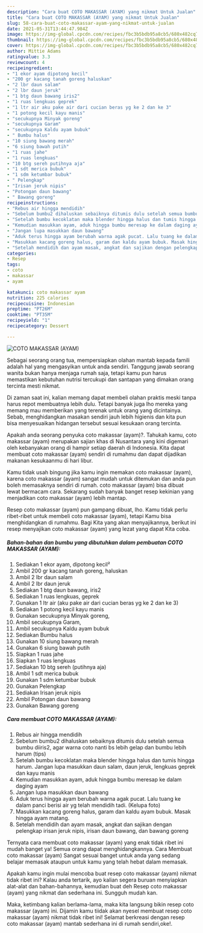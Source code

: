 ```yaml
---
description: "Cara buat COTO MAKASSAR (AYAM) yang nikmat Untuk Jualan"
title: "Cara buat COTO MAKASSAR (AYAM) yang nikmat Untuk Jualan"
slug: 58-cara-buat-coto-makassar-ayam-yang-nikmat-untuk-jualan
date: 2021-05-31T13:44:47.984Z
image: https://img-global.cpcdn.com/recipes/fbc3b5bdb95a8cb5/680x482cq70/coto-makassar-ayam-foto-resep-utama.jpg
thumbnail: https://img-global.cpcdn.com/recipes/fbc3b5bdb95a8cb5/680x482cq70/coto-makassar-ayam-foto-resep-utama.jpg
cover: https://img-global.cpcdn.com/recipes/fbc3b5bdb95a8cb5/680x482cq70/coto-makassar-ayam-foto-resep-utama.jpg
author: Mittie Adams
ratingvalue: 3.3
reviewcount: 4
recipeingredient:
- "1 ekor ayam dipotong kecil"
- "200 gr kacang tanah goreng haluskan"
- "2 lbr daun salam"
- "2 lbr daun jeruk"
- "1 btg daun bawang iris2"
- "1 ruas lengkuas geprek"
- "1 ltr air aku pake air dari cucian beras yg ke 2 dan ke 3"
- "1 potong kecil kayu manis"
- "secukupnya Minyak goreng"
- "secukupnya Garam"
- "secukupnya Kaldu ayam bubuk"
- " Bumbu halus"
- "10 siung bawang merah"
- "6 siung bawah putih"
- "1 ruas jahe"
- "1 ruas lengkuas"
- "10 btg sereh putihnya aja"
- "1 sdt merica bubuk"
- "1 sdm ketumbar bubuk"
- " Pelengkap"
- "Irisan jeruk nipis"
- "Potongan daun bawang"
- " Bawang goreng"
recipeinstructions:
- "Rebus air hingga mendidih"
- "Sebelum bumbu2 dihaluskan sebaiknya ditumis dulu setelah semua bumbu diiris2, agar warna coto nanti bs lebih gelap dan bumbu lebih harum (tips)"
- "Setelah bumbu kecoklatan maka blender hingga halus dan tumis hingga harum. Jangan lupa masukkan daun salam, daun jeruk, lengkuas geprek dan kayu manis"
- "Kemudian masukkan ayam, aduk hingga bumbu meresap ke dalam daging ayam"
- "Jangan lupa masukkan daun bawang"
- "Aduk terus hingga ayam berubah warna agak pucat. Lalu tuang ke dalam panci berisi air yg telah mendidih tadi. (Kelupa foto)"
- "Masukkan kacang goreng halus, garam dan kaldu ayam bubuk. Masak hingga ayam matang."
- "Setelah mendidih dan ayam masak, angkat dan sajikan dengan pelengkap irisan jeruk nipis, irisan daun bawang, dan bawang goreng"
categories:
- Resep
tags:
- coto
- makassar
- ayam

katakunci: coto makassar ayam 
nutrition: 225 calories
recipecuisine: Indonesian
preptime: "PT26M"
cooktime: "PT35M"
recipeyield: "1"
recipecategory: Dessert

---
```



![COTO MAKASSAR (AYAM)](https://img-global.cpcdn.com/recipes/fbc3b5bdb95a8cb5/680x482cq70/coto-makassar-ayam-foto-resep-utama.jpg)

Sebagai seorang orang tua, mempersiapkan olahan mantab kepada famili adalah hal yang mengasyikan untuk anda sendiri. Tanggung jawab seorang  wanita bukan hanya menjaga rumah saja, tetapi kamu pun harus memastikan kebutuhan nutrisi tercukupi dan santapan yang dimakan orang tercinta mesti nikmat.

Di zaman  saat ini, kalian memang dapat membeli olahan praktis meski tanpa harus repot membuatnya lebih dulu. Tetapi banyak juga lho mereka yang memang mau memberikan yang terenak untuk orang yang dicintainya. Sebab, menghidangkan masakan sendiri jauh lebih higienis dan kita pun bisa menyesuaikan hidangan tersebut sesuai kesukaan orang tercinta. 



Apakah anda seorang penyuka coto makassar (ayam)?. Tahukah kamu, coto makassar (ayam) merupakan sajian khas di Nusantara yang kini digemari oleh kebanyakan orang di hampir setiap daerah di Indonesia. Kita dapat membuat coto makassar (ayam) sendiri di rumahmu dan dapat dijadikan makanan kesukaanmu di hari libur.

Kamu tidak usah bingung jika kamu ingin memakan coto makassar (ayam), karena coto makassar (ayam) sangat mudah untuk ditemukan dan anda pun boleh memasaknya sendiri di rumah. coto makassar (ayam) bisa dibuat lewat bermacam cara. Sekarang sudah banyak banget resep kekinian yang menjadikan coto makassar (ayam) lebih mantap.

Resep coto makassar (ayam) pun gampang dibuat, lho. Kamu tidak perlu ribet-ribet untuk membeli coto makassar (ayam), tetapi Kamu bisa menghidangkan di rumahmu. Bagi Kita yang akan menyajikannya, berikut ini resep menyajikan coto makassar (ayam) yang lezat yang dapat Kita coba.

<!--inarticleads1-->

##### Bahan-bahan dan bumbu yang dibutuhkan dalam pembuatan COTO MAKASSAR (AYAM):

1. Sediakan 1 ekor ayam, dipotong kecil²
1. Ambil 200 gr kacang tanah goreng, haluskan
1. Ambil 2 lbr daun salam
1. Ambil 2 lbr daun jeruk
1. Sediakan 1 btg daun bawang, iris2
1. Sediakan 1 ruas lengkuas, geprek
1. Gunakan 1 ltr air (aku pake air dari cucian beras yg ke 2 dan ke 3)
1. Sediakan 1 potong kecil kayu manis
1. Gunakan secukupnya Minyak goreng,
1. Ambil secukupnya Garam,
1. Ambil secukupnya Kaldu ayam bubuk
1. Sediakan  Bumbu halus
1. Gunakan 10 siung bawang merah
1. Gunakan 6 siung bawah putih
1. Siapkan 1 ruas jahe
1. Siapkan 1 ruas lengkuas
1. Sediakan 10 btg sereh (putihnya aja)
1. Ambil 1 sdt merica bubuk
1. Gunakan 1 sdm ketumbar bubuk
1. Gunakan  Pelengkap
1. Sediakan Irisan jeruk nipis
1. Ambil Potongan daun bawang
1. Gunakan  Bawang goreng




<!--inarticleads2-->

##### Cara membuat COTO MAKASSAR (AYAM):

1. Rebus air hingga mendidih
1. Sebelum bumbu2 dihaluskan sebaiknya ditumis dulu setelah semua bumbu diiris2, agar warna coto nanti bs lebih gelap dan bumbu lebih harum (tips)
1. Setelah bumbu kecoklatan maka blender hingga halus dan tumis hingga harum. Jangan lupa masukkan daun salam, daun jeruk, lengkuas geprek dan kayu manis
1. Kemudian masukkan ayam, aduk hingga bumbu meresap ke dalam daging ayam
1. Jangan lupa masukkan daun bawang
1. Aduk terus hingga ayam berubah warna agak pucat. Lalu tuang ke dalam panci berisi air yg telah mendidih tadi. (Kelupa foto)
1. Masukkan kacang goreng halus, garam dan kaldu ayam bubuk. Masak hingga ayam matang.
1. Setelah mendidih dan ayam masak, angkat dan sajikan dengan pelengkap irisan jeruk nipis, irisan daun bawang, dan bawang goreng




Ternyata cara membuat coto makassar (ayam) yang enak tidak ribet ini mudah banget ya! Semua orang dapat menghidangkannya. Cara Membuat coto makassar (ayam) Sangat sesuai banget untuk anda yang sedang belajar memasak ataupun untuk kamu yang telah hebat dalam memasak.

Apakah kamu ingin mulai mencoba buat resep coto makassar (ayam) nikmat tidak ribet ini? Kalau anda tertarik, ayo kalian segera buruan menyiapkan alat-alat dan bahan-bahannya, kemudian buat deh Resep coto makassar (ayam) yang nikmat dan sederhana ini. Sungguh mudah kan. 

Maka, ketimbang kalian berlama-lama, maka kita langsung bikin resep coto makassar (ayam) ini. Dijamin kamu tiidak akan nyesel membuat resep coto makassar (ayam) nikmat tidak ribet ini! Selamat berkreasi dengan resep coto makassar (ayam) mantab sederhana ini di rumah sendiri,oke!.

